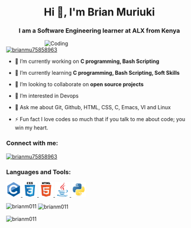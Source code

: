 <h1 align="center">Hi 👋, I'm Brian Muriuki</h1>
<h3 align="center">I am a Software Engineering learner at ALX from Kenya</h3>
<img align="right" alt="Coding" width="400" src="https://media1.giphy.com/media/SWoSkN6DxTszqIKEqv/giphy.gif?cid=ecf05e476q014sy8lpbvadlz0wgyr0y2msfnte7uhw3tcpxp&rid=giphy.gif">

<p align="left"> <a href="https://twitter.com/brianmu75858963" target="blank"><img src="https://img.shields.io/twitter/follow/brianmu75858963?logo=twitter&style=for-the-badge" alt="brianmu75858963" /></a> </p>

- 🔭 I’m currently working on **C programming, Bash Scripting**

- 🌱 I’m currently learning **C programming, Bash Scripting, Soft Skills**

- 👯 I’m looking to collaborate on **open source projects**

- 👀 I’m interested in Devops

- 💬 Ask me about Git, Github, HTML, CSS, C, Emacs, VI and Linux

- ⚡ Fun fact I love codes so much that if you talk to me about code; you win my heart.

<h3 align="left">Connect with me:</h3>
<p align="left">
<a href="https://twitter.com/brianmu75858963" target="blank"><img align="center" src="https://raw.githubusercontent.com/rahuldkjain/github-profile-readme-generator/master/src/images/icons/Social/twitter.svg" alt="brianmu75858963" height="30" width="40" /></a>
</p>

<h3 align="left">Languages and Tools:</h3>
<p align="left"> <a href="https://www.cprogramming.com/" target="_blank" rel="noreferrer"> <img src="https://raw.githubusercontent.com/devicons/devicon/master/icons/c/c-original.svg" alt="c" width="40" height="40"/> </a> <a href="https://www.w3schools.com/css/" target="_blank" rel="noreferrer"> <img src="https://raw.githubusercontent.com/devicons/devicon/master/icons/css3/css3-original-wordmark.svg" alt="css3" width="40" height="40"/> </a> <a href="https://www.w3.org/html/" target="_blank" rel="noreferrer"> <img src="https://raw.githubusercontent.com/devicons/devicon/master/icons/html5/html5-original-wordmark.svg" alt="html5" width="40" height="40"/> </a> <a href="https://www.java.com" target="_blank" rel="noreferrer"> <img src="https://raw.githubusercontent.com/devicons/devicon/master/icons/java/java-original.svg" alt="java" width="40" height="40"/> </a> <a href="https://www.python.org" target="_blank" rel="noreferrer"> <img src="https://raw.githubusercontent.com/devicons/devicon/master/icons/python/python-original.svg" alt="python" width="40" height="40"/> </a> </p>

<p><img align="left" src="https://github-readme-stats.vercel.app/api/top-langs?username=brianm011&show_icons=true&locale=en&layout=compact" alt="brianm011" /></p>

<p>&nbsp;<img align="center" src="https://github-readme-stats.vercel.app/api?username=brianm011&show_icons=true&locale=en" alt="brianm011" /></p>

<p><img align="center" src="https://github-readme-streak-stats.herokuapp.com/?user=brianm011&" alt="brianm011" /></p>
